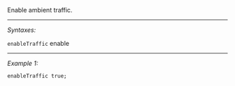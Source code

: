Enable ambient traffic.


---
*Syntaxes:*

`enableTraffic` enable

---
*Example 1:*

```sqf
enableTraffic true;
```